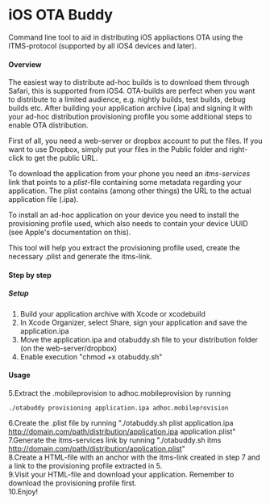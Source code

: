 iOS OTA Buddy
=============

Command line tool to aid in distributing iOS appliactions OTA using the ITMS-protocol (supported by all iOS4 devices and later).

#### Overview
The easiest way to distribute ad-hoc builds is to download them through Safari, this is supported from iOS4. OTA-builds are perfect when you want to distribute to a limited audience, e.g. nightly builds, test builds, debug builds etc.
After building your application archive (.ipa) and signing it with your ad-hoc distribution provisioning profile you some additional steps to enable OTA distribution.

First of all, you need a web-server or dropbox account to put the files. If you want to use Dropbox, simply put your files in the Public folder and right-click to get the public URL.

To download the application from your phone you need an _itms-services_ link that points to a _plist_-file containing some metadata regarding your application. The plist contains (among other things) the URL to the actual application file (.ipa).

To install an ad-hoc application on your device you need to install the provisioning profile used, which also needs to contain your device UUID (see Apple's documentation on this).

This tool will help you extract the provisioning profile used, create the necessary .plist and generate the itms-link.

#### Step by step

##### Setup
1. Build your application archive with Xcode or xcodebuild
2. In Xcode Organizer, select Share, sign your application and save the application.ipa
3. Move the application.ipa and otabuddy.sh file to your distribution folder (on the web-server/dropbox)
4. Enable execution "chmod +x otabuddy.sh"

#### Usage
5.Extract the .mobileprovision to adhoc.mobileprovision by running  
  
  ```
  ./otabuddy provisioning application.ipa adhoc.mobileprovision
  ```
  
6.Create the .plist file by running "./otabuddy.sh plist application.ipa http://domain.com/path/distribution/application.ipa application.plist"   
7.Generate the itms-services link by running "./otabuddy.sh itms http://domain.com/path/distribution/application.plist"  
8.Create a HTML-file with an anchor with the itms-link created in step 7 and a link to the provisioning profile extracted in 5.  
9.Visit your HTML-file and download your application. Remember to download the provisioning profile first.  
10.Enjoy!  
